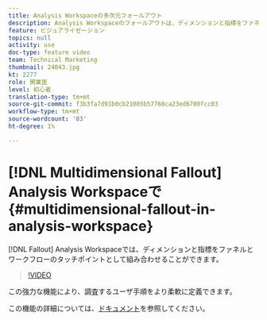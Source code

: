 ```yaml
---
title: Analysis Workspaceの多次元フォールアウト
description: Analysis Workspaceのフォールアウトは、ディメンションと指標をファネルとワークフローのタッチポイントとして組み合わせることができます。
feature: ビジュアライゼーション
topics: null
activity: use
doc-type: feature video
team: Technical Marketing
thumbnail: 24043.jpg
kt: 2277
role: 開業医
level: 初心者
translation-type: tm+mt
source-git-commit: f3b3fa7d91b0cb21005b57768ca23ed6700fcc03
workflow-type: tm+mt
source-wordcount: '83'
ht-degree: 1%

---
```



# [!DNL Multidimensional Fallout] Analysis Workspaceで  {#multidimensional-fallout-in-analysis-workspace}

[!DNL Fallout] Analysis Workspaceでは、ディメンションと指標をファネルとワークフローのタッチポイントとして組み合わせることができます。

>[!VIDEO](https://video.tv.adobe.com/v/24043/?quality=12)

この強力な機能により、調査するユーザ手順をより柔軟に定義できます。

この機能の詳細については、[ドキュメント](https://marketing.adobe.com/resources/help/en_US/analytics/analysis-workspace/configuring-interdimensional-fallout.html)を参照してください。
